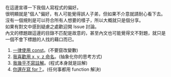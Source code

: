 在這邊宣導一下我個人寫程式的偏好。  
很明顯就是"個人"偏好，有人可能覺得誤人子弟，但如果不介意就請耐心看下去。  
沒有一個規則是可以符合所有人想要的樣子，所以大概就只是個分享。  
如果有對文中感到疑慮之處歡迎開 Issue 討論。  
內文的標題跟這邊的目錄不匹配是故意的，甚至內文也可能覺得文不對題，就只是一個不會下標題的人找的藉口而已。

1. [一律使用 const](https://github.com/QimatLuo/best_practice/blob/main/var_let_const.md)。(不要竄改變數)
1. [我喜歡用 x, y, z 命名](https://github.com/QimatLuo/best_practice/blob/main/xyz.md)。(抽象化你的思考方式)
1. [我幾乎不寫註解](https://github.com/QimatLuo/best_practice/blob/main/curry.md)。(程式本身就是註解)
1. [你還在寫 for？](https://github.com/QimatLuo/best_practice/blob/main/transducers.md)。(任何事都用 function 解決)
